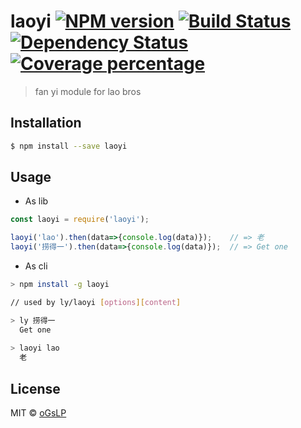 # laoyi [![NPM version][npm-image]][npm-url] [![Build Status][travis-image]][travis-url] [![Dependency Status][daviddm-image]][daviddm-url] [![Coverage percentage][coveralls-image]][coveralls-url]
> fan yi module for lao bros

## Installation

```sh
$ npm install --save laoyi
```

## Usage

* As lib
```js
const laoyi = require('laoyi');

laoyi('lao').then(data=>{console.log(data)});    // => 老
laoyi('捞得一').then(data=>{console.log(data)});  // => Get one
```

* As cli
```sh
> npm install -g laoyi

// used by ly/laoyi [options][content]

> ly 捞得一
  Get one
  
> laoyi lao
  老
```

## License

MIT © [oGsLP](oGsLP.github.io)


[npm-image]: https://badge.fury.io/js/laoyi.svg
[npm-url]: https://npmjs.org/package/laoyi
[travis-image]: https://travis-ci.com/oGsLP/laoyi.svg?branch=master
[travis-url]: https://travis-ci.com/oGsLP/laoyi
[daviddm-image]: https://david-dm.org/oGsLP/laoyi.svg?theme=shields.io
[daviddm-url]: https://david-dm.org/oGsLP/laoyi
[coveralls-image]: https://coveralls.io/repos/oGsLP/laoyi/badge.svg
[coveralls-url]: https://coveralls.io/r/oGsLP/laoyi
